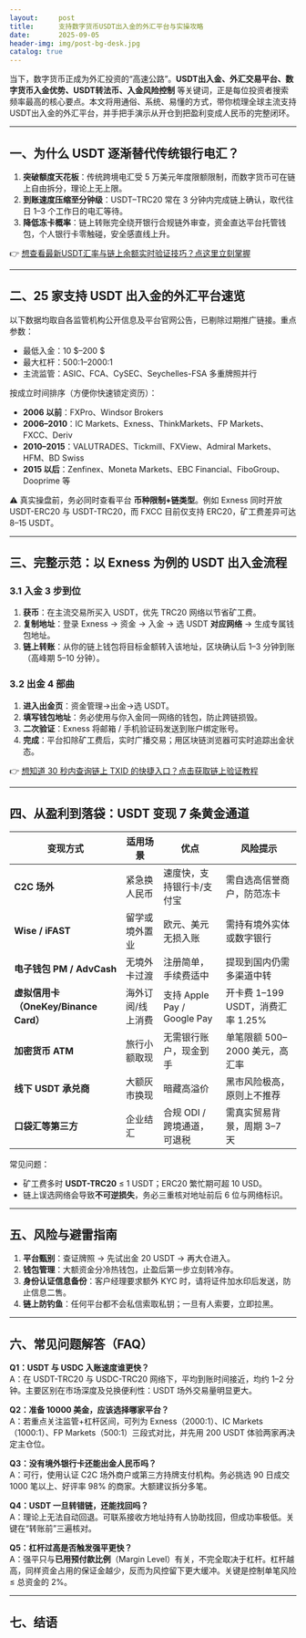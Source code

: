 ```yaml
---
layout:     post
title:      支持数字货币USDT出入金的外汇平台与实操攻略
date:       2025-09-05
header-img: img/post-bg-desk.jpg
catalog: true
---
```


当下，数字货币正成为外汇投资的“高速公路”。**USDT出入金、外汇交易平台、数字货币入金优势、USDT转法币、入金风险控制** 等关键词，正是每位投资者搜索频率最高的核心要点。本文将用通俗、系统、易懂的方式，带你梳理全球主流支持USDT出入金的外汇平台，并手把手演示从开仓到把盈利变成人民币的完整闭环。

---

## 一、为什么 USDT 逐渐替代传统银行电汇？

1. **突破额度天花板**：传统跨境电汇受 5 万美元年度限额限制，而数字货币可在链上自由拆分，理论上无上限。  
2. **到账速度压缩至分钟级**：USDT–TRC20 常在 3 分钟内完成链上确认，取代往日 1–3 个工作日的电汇等待。  
3. **降低冻卡概率**：链上转账完全绕开银行合规链外审查，资金直达平台托管钱包，个人银行卡零触碰，安全感直线上升。  

👉 [想查看最新USDT汇率与链上余额实时验证技巧？点这里立刻掌握](https://okxdog.com/)

---

## 二、25 家支持 USDT 出入金的外汇平台速览

以下数据均取自各监管机构公开信息及平台官网公告，已剔除过期推广链接。重点参数：  
- 最低入金：10 $–200 $  
- 最大杠杆：500:1–2000:1  
- 主流监管：ASIC、FCA、CySEC、Seychelles-FSA 多重牌照并行  

按成立时间排序（方便你快速锁定资历）：

- **2006 以前**：FXPro、Windsor Brokers  
- **2006–2010**：IC Markets、Exness、ThinkMarkets、FP Markets、FXCC、Deriv  
- **2010–2015**：VALUTRADES、Tickmill、FXView、Admiral Markets、HFM、BD Swiss  
- **2015 以后**：Zenfinex、Moneta Markets、EBC Financial、FiboGroup、Dooprime 等  

⚠️ 真实操盘前，务必同时查看平台 **币种限制+链类型**。例如 Exness 同时开放 USDT-ERC20 与 USDT-TRC20，而 FXCC 目前仅支持 ERC20，矿工费差异可达 8–15 USDT。

---

## 三、完整示范：以 Exness 为例的 USDT 出入金流程

### 3.1 入金 3 步到位

1. **获币**：在主流交易所买入 USDT，优先 TRC20 网络以节省矿工费。  
2. **复制地址**：登录 Exness → 资金 → 入金 → 选 USDT **对应网络** → 生成专属钱包地址。  
3. **链上转账**：从你的链上钱包将目标金额转入该地址，区块确认后 1–3 分钟到账（高峰期 5–10 分钟）。  

### 3.2 出金 4 部曲

1. **进入出金页**：资金管理→出金→选 USDT。  
2. **填写钱包地址**：务必使用与你入金同一网络的钱包，防止跨链损毁。  
3. **二次验证**：Exness 将邮箱 / 手机验证码发送到账户绑定账号。  
4. **完成**：平台扣除矿工费后，实时广播交易；用区块链浏览器可实时追踪出金状态。  

👉 [想知道 30 秒内查询链上 TXID 的快捷入口？点击获取链上验证教程](https://okxdog.com/)

---

## 四、从盈利到落袋：USDT 变现 7 条黄金通道

| 变现方式 | 适用场景 | 优点 | 风险提示 |
|---|---|---|---|
| **C2C 场外** | 紧急换人民币 | 速度快，支持银行卡/支付宝 | 需自选高信誉商户，防范冻卡 |
| **Wise / iFAST** | 留学或境外置业 | 欧元、美元无损入账 | 需持有境外实体或数字银行 |
| **电子钱包 PM / AdvCash** | 无境外卡过渡 | 注册简单，手续费适中 | 提现到国内仍需多渠道中转 |
| **虚拟信用卡（OneKey/Binance Card）** | 海外订阅/线上消费 | 支持 Apple Pay / Google Pay | 开卡费 1–199 USDT，消费汇率 1.25% |
| **加密货币 ATM** | 旅行小额取现 | 无需银行账户，现金到手 | 单笔限额 500–2000 美元，高汇率 |
| **线下 USDT 承兑商** | 大额灰市换现 | 暗藏高溢价 | 黑市风险极高，原则上不推荐 |
| **口袋汇等第三方** | 企业结汇 | 合规 ODI / 跨境通道，可退税 | 需真实贸易背景，周期 3–7 天 |

常见问题：  
- 矿工费多时 **USDT-TRC20** ≤ 1 USDT；ERC20 繁忙期可超 10 USD。  
- 链上误选网络会导致**不可逆损失**，务必三重核对地址前后 6 位与网络标识。

---

## 五、风险与避雷指南

1. **平台甄别**：查证牌照 → 先试出金 20 USDT → 再大仓进入。  
2. **钱包管理**：大额资金分冷热钱包，止盈后第一步立刻转冷存。  
3. **身份认证信息备份**：客户经理要求额外 KYC 时，请将证件加水印后发送，防止信息二售。  
4. **链上防钓鱼**：任何平台都不会私信索取私钥；一旦有人索要，立即拉黑。  

---

## 六、常见问题解答（FAQ）

**Q1：USDT 与 USDC 入账速度谁更快？**  
A：在 USDT-TRC20 与 USDC-TRC20 网络下，平均到账时间接近，均约 1–2 分钟。主要区别在市场深度及兑换便利性：USDT 场外交易量明显更大。  

**Q2：准备 10000 美金，应该选择哪家平台？**  
A：若重点关注监管+杠杆区间，可列为 Exness（2000:1）、IC Markets（1000:1）、FP Markets（500:1）三段式对比，并先用 200 USDT 体验两家再决定主仓位。  

**Q3：没有境外银行卡还能出金人民币吗？**  
A：可行，使用认证 C2C 场外商户或第三方持牌支付机构。务必挑选 90 日成交 1000 笔以上、好评率 98% 的商家。大额建议拆分多笔。  

**Q4：USDT 一旦转错链，还能找回吗？**  
A：理论上无法自动回退。可联系接收方地址持有人协助找回，但成功率极低。关键在“转账前”三遍核对。  

**Q5：杠杆过高是否触发强平更快？**  
A：强平只与**已用预付款比例**（Margin Level）有关，不完全取决于杠杆。杠杆越高，同样资金占用的保证金越少，反而为风控留下更大缓冲。关键是控制单笔风险 ≤ 总资金的 2%。  

---

## 七、结语